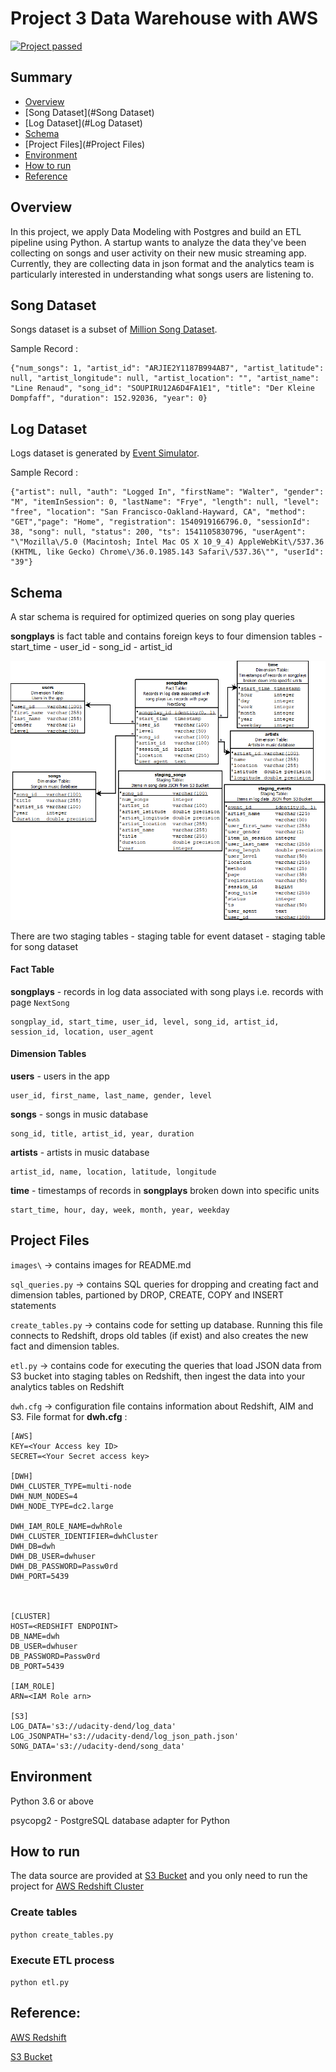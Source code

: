 
# Project 3 Data Warehouse with AWS

[![Project passed](https://img.shields.io/badge/project-passed-success.svg)](https://img.shields.io/badge/project-passed-success.svg)

## Summary
* [Overview](#Overview)
* [Song Dataset](#Song Dataset)
* [Log Dataset](#Log Dataset)
* [Schema](#Schema)
* [Project Files](#Project Files)
* [Environment](#Environment)
* [How to run](#How-to-run)
* [Reference](#Reference)
 
 

## **Overview**
In this project, we apply Data Modeling with Postgres and build an ETL pipeline using Python. A startup wants to analyze the data they've been collecting on songs and user activity on their new music streaming app. Currently, they are collecting data in json format and the analytics team is particularly interested in understanding what songs users are listening to.


## **Song Dataset**
Songs dataset is a subset of [Million Song Dataset](http://millionsongdataset.com/).

Sample Record :
```
{"num_songs": 1, "artist_id": "ARJIE2Y1187B994AB7", "artist_latitude": null, "artist_longitude": null, "artist_location": "", "artist_name": "Line Renaud", "song_id": "SOUPIRU12A6D4FA1E1", "title": "Der Kleine Dompfaff", "duration": 152.92036, "year": 0}
```

## **Log Dataset**
Logs dataset is generated by [Event Simulator](https://github.com/Interana/eventsim).

Sample Record :
```
{"artist": null, "auth": "Logged In", "firstName": "Walter", "gender": "M", "itemInSession": 0, "lastName": "Frye", "length": null, "level": "free", "location": "San Francisco-Oakland-Hayward, CA", "method": "GET","page": "Home", "registration": 1540919166796.0, "sessionId": 38, "song": null, "status": 200, "ts": 1541105830796, "userAgent": "\"Mozilla\/5.0 (Macintosh; Intel Mac OS X 10_9_4) AppleWebKit\/537.36 (KHTML, like Gecko) Chrome\/36.0.1985.143 Safari\/537.36\"", "userId": "39"}
```


## Schema

A star schema is required for optimized queries on song play queries

**songplays** is fact table and contains foreign keys to four dimension tables
    - start_time 
    - user_id
    - song_id
    - artist_id
    
    
![schema](./images/SongPlayAnalysis.png)


There are two staging tables 
    - staging table for event dataset
    - staging table for song dataset
    
#### Fact Table 
**songplays** - records in log data associated with song plays i.e. records with page `NextSong`

```
songplay_id, start_time, user_id, level, song_id, artist_id, session_id, location, user_agent
```

#### Dimension Tables
**users**  - users in the app
```
user_id, first_name, last_name, gender, level
```
**songs**  - songs in music database
```
song_id, title, artist_id, year, duration
```
**artists**  - artists in music database
```
artist_id, name, location, latitude, longitude
```
**time**  - timestamps of records in  **songplays**  broken down into specific units
```
start_time, hour, day, week, month, year, weekday
```

## Project Files

```images\``` -> contains images for README.md 

```sql_queries.py``` -> contains SQL queries for dropping and creating fact and dimension tables, partioned by DROP, CREATE, COPY and INSERT statements 

```create_tables.py``` -> contains code for setting up database. Running this file connects to Redshift, drops old tables (if exist) and also creates the new fact and dimension tables.

```etl.py``` -> contains code for executing the queries that load JSON data from S3 bucket into staging tables on Redshift, then ingest the data  into your analytics tables on Redshift


```dwh.cfg``` -> configuration file contains information about Redshift, AIM and S3. File format for **dwh.cfg** :

```
[AWS]
KEY=<Your Access key ID>
SECRET=<Your Secret access key>

[DWH] 
DWH_CLUSTER_TYPE=multi-node
DWH_NUM_NODES=4
DWH_NODE_TYPE=dc2.large

DWH_IAM_ROLE_NAME=dwhRole
DWH_CLUSTER_IDENTIFIER=dwhCluster
DWH_DB=dwh
DWH_DB_USER=dwhuser
DWH_DB_PASSWORD=Passw0rd
DWH_PORT=5439



[CLUSTER]
HOST=<REDSHIFT ENDPOINT>
DB_NAME=dwh
DB_USER=dwhuser
DB_PASSWORD=Passw0rd
DB_PORT=5439

[IAM_ROLE]
ARN=<IAM Role arn>

[S3]
LOG_DATA='s3://udacity-dend/log_data'
LOG_JSONPATH='s3://udacity-dend/log_json_path.json'
SONG_DATA='s3://udacity-dend/song_data'
```

 
## Environment 
Python 3.6 or above

psycopg2 - PostgreSQL database adapter for Python


## How to run

The data source are provided at [S3 Bucket](https://aws.amazon.com/en/s3/) and you only need to run the project for [AWS Redshift Cluster](https://aws.amazon.com/en/redshift/)

### Create tables
```python create_tables.py ``` 

### Execute ETL process
```python etl.py ``` 




 ## Reference: 
[AWS Redshift](https://aws.amazon.com/redshift/getting-started/?p=rs&bttn=hero&exp=b)

[S3 Bucket](https://aws.amazon.com/s3/)